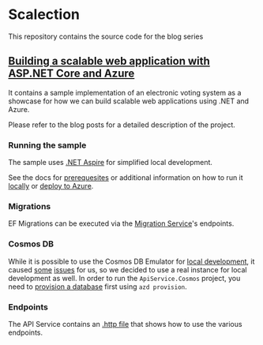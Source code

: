 # Scalection

This repository contains the source code for the blog series

## [Building a scalable web application with ASP.NET Core and Azure](https://softaware.at/codeaware/building-a-scalable-web-application-with-asp-net-core-and-azure-1/)

It contains a sample implementation of an electronic voting system as a showcase for how we can build scalable web applications using .NET and Azure.

Please refer to the blog posts for a detailed description of the project.

### Running the sample

The sample uses [.NET Aspire](https://learn.microsoft.com/en-us/dotnet/aspire/get-started/aspire-overview) for simplified local development.

See the docs for [prerequesites](https://learn.microsoft.com/en-us/dotnet/aspire/fundamentals/setup-tooling?tabs=windows&pivots=visual-studio) or additional information on how to run it [locally](https://learn.microsoft.com/en-us/dotnet/aspire/fundamentals/networking-overview) or [deploy to Azure](https://learn.microsoft.com/en-us/dotnet/aspire/deployment/azure/aca-deployment).

### Migrations

EF Migrations can be executed via the [Migration Service](src/Scalection/Scalection.MigrationService)'s endpoints.

### Cosmos DB

While it is possible to use the Cosmos DB Emulator for [local development](https://learn.microsoft.com/en-us/dotnet/aspire/database/azure-cosmos-db-component?tabs=dotnet-cli#app-host-usage), it caused [some](https://github.com/Azure/azure-cosmos-db-emulator-docker/issues/87) [issues](https://stackoverflow.com/questions/63666398/getting-error-403-in-cosmosdb-emulator-database-account-localhost-does-not-exis) for us, so we decided to use a real instance for local development as well. In order to run the `ApiService.Cosmos` project, you need to [provision a database](https://learn.microsoft.com/en-us/dotnet/aspire/deployment/azure/aca-deployment-azd-in-depth?tabs=windows) first using `azd provision`.

### Endpoints
The API Service contains an [.http file](src/Scalection/Scalection.ApiService/app.http) that shows how to use the various endpoints.
